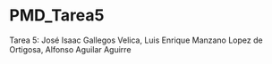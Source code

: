 # PMD_Tarea5
Tarea 5: José Isaac Gallegos Velica, Luis Enrique Manzano Lopez de Ortigosa, Alfonso Aguilar Aguirre
